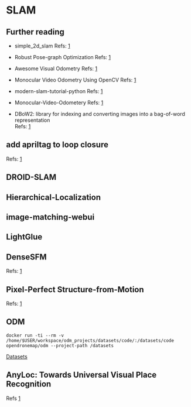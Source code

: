 # SLAM



## Further reading


- simple_2d_slam
Refs: [1](https://github.com/goldbattle/simple_2d_slam)

- Robust Pose-graph Optimization
Refs: [1](https://www.youtube.com/watch?v=zOr9HreMthY)

- Awesome Visual Odometry
Refs: [1](https://github.com/chinhsuanwu/awesome-visual-odometry)

- Monocular Video Odometry Using OpenCV
Refs: [1](https://github.com/alishobeiri/Monocular-Video-Odometery)

- modern-slam-tutorial-python
Refs: [1](https://github.com/gisbi-kim/modern-slam-tutorial-python)

- Monocular-Video-Odometery
Refs: [1](https://github.com/alishobeiri/Monocular-Video-Odometery/blob/master/monovideoodometery.py)
  


- DBoW2: library for indexing and converting images into a bag-of-word representation  
Refs: [1](https://github.com/dorian3d/DBoW2)








## add apriltag to loop closure

Refs: [1](https://berndpfrommer.github.io/tagslam_web/)



## DROID-SLAM

## Hierarchical-Localization

## image-matching-webui

## LightGlue


## DenseSFM

Refs: [1](https://github.com/tsattler/visuallocalizationbenchmark)

## Pixel-Perfect Structure-from-Motion
Refs: [1](https://github.com/cvg/pixel-perfect-sfm)

## ODM
```
docker run -ti --rm -v /home/$USER/workspace/odm_projects/datasets/code/:/datasets/code opendronemap/odm --project-path /datasets
```
[Datasets](https://www.opendronemap.org/odm/datasets/)


## AnyLoc: Towards Universal Visual Place Recognition

Refs [1](https://github.com/AnyLoc/AnyLoc)


